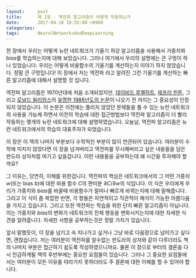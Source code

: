 ```yaml
---
layout:     post
title:      제 2장 - 역전파 알고리즘이 어떻게 작동하는가
date:       2017-04-18 18:55:08 +0900
categories: 
tags:       NeuralNetworksAndDeepLearning
---
```


전 장에서 우리는 어떻게 뉴런 네트워크가 기울기 하강 알고리즘을 사용해서 가중치와 $bias$를 학습하는지에 대해 보았습니다. 그러나 여기에서 우리의 설명에는 큰 구멍이 하나 있었습니다: 우리는 어떻게 비용함수의 기울기를 계산하는지 이야기 하지 않았습니다. 정말 큰 구멍입니다! 이 장에서 저는 역전파 라고 알려진 그런 기울기를 계산하는 빠른 알고리즘에 대해서 설명할 것 입니다.

역전파 알고리즘은 1970년대에 처음 소개되었지만, [데이비드 루멜하트][david_rumelhart], [제프리 힌튼][hinton], 그리고 [로널드 윌리엄스][ronald_williams]의 [유명한 1986년도의 논문][1986_paper]이 나오기 전 까지는 그 중요성이 인정되지 않았습니다. 이 논문은 이전에는 풀리지 않았던 문제들을 풀 수 있는 뉴런 네트워크의 사용을 가능케 하면서 이전의 학습에 대한 접근방법보다 역전파 알고리즘이 더 빨리 작동하는 몇개의 뉴런 네트워크에 대해 설명하였습니다. 오늘날, 역전파 알고리즘은 뉴런 네트워크에서의 학습의 대표주자가 되었습니다.

<!-- more -->

이 장은 이 책의 나머지 부분보다 수학적인 부분이 많이 연관되어 있습니다. 여러분이 수학에 미치지 않았다면 이 장을 넘겨버리고 역전파를 무시해버리고 싶은 내용들을 담은 판도라 상자처럼 여기고 싶을겁니다. 이런 내용들을 공부하는데 왜 시간을 투자해야 할까요?

그 이유는, 당연히, 이해를 위한겁니다. 역전파의 핵심은 네트워크에서의 그 어떤 가중치 $w$(또는 bias $b$)에 대한 비용 함수 $C$의 편미분 $\partial C/\partial w$의 식입니다. 이 식은 우리에게 우리가 가중치와 $bias$를 바꿀때 비용함수가 얼마나 빠르게 바뀌는지에 대해 말해줍니다. 그리고 이 식이 좀 복잡한 반면, 각 항들은 자연적이고 직관적이 해석이 가능한 아름다움을 가지고 있습니다. 그리고 또한 역전파는 학습을 위한 단지 빠른 알고리즘이 아닙니다. 이는 가중치와 $bias$의 변화가 네트워크의 전체 행동을 변화시키는지에 대한 자세한 식견을 알려줍니다. 자세한 사항을 공부하는것은 정말 가치가 있습니다.

앞서 말했듯이, 이 장을 넘기고 슥 지나가고 싶거나 그냥 바로 다음장으로 넘어가고 싶다면, 괜찮습니다. 저는 여러분이 역전파를 알수없는 판도라의 상자와 같이 다루더라도 책의 나머지 부분은 접근하기 쉽도록 작성하였으니까요. 물론 이 장으로 부터의 결론을 다시 언급하게될&nbsp;책의 후반부에는 중요한 요점들이 있습니다. 그러나 그 중요한 요점들에서는 여러분이 모든 이유를 따라가지 못하더라도 주 결론에 대한 이해를 할 수 있어야 합니다.

[david_rumelhart]: https://en.wikipedia.org/wiki/David_Rumelhart
[hinton]: https://www.cs.toronto.edu/~hinton/
[ronald_williams]: https://en.wikipedia.org/wiki/Ronald_J._Williams
[1986_paper]: https://www.nature.com/nature/journal/v323/n6088/pdf/323533a0.pdf
